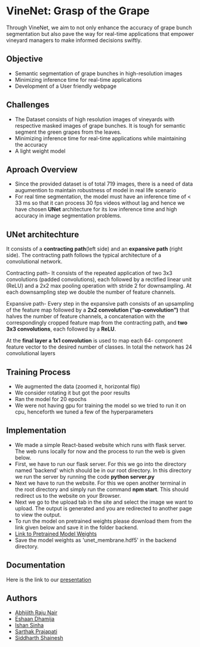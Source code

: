
# VineNet: Grasp of the Grape

Through VineNet, we aim to not only enhance the accuracy of grape bunch segmentation but also pave the way for real-time applications that empower vineyard managers to make informed decisions swiftly.


## Objective

- Semantic segmentation of grape bunches in high-resolution images
- Minimizing inference time for real-time applications
- Development of a User friendly webpage 

## Challenges 
- The Dataset consists of high resolution images of vineyards with respective masked images of grape bunches. It is tough for semantic segment the green grapes from the leaves.
- Minimizing inference time for real-time applications while maintaining the accuracy
- A light weight model

## Aproach Overview
- Since the provided dataset is of total 719 images, there is a need of data augumention to maintain robustness of model in real life scenario
- For real time segmentation, the model must have an inference time of < 33 ms so that it can process 30 fps videos without lag and hence we have chosen **UNet** architecture for its low inference time and high accuracy in image segmentation problems.

## UNet architechture 
It consists of a **contracting path**(left side) and an **expansive path** (right side). The contracting path follows the typical architecture of a convolutional network. 

Contracting path- It consists of the repeated application of two 3x3 convolutions (padded convolutions), each followed by a rectified linear unit (ReLU) and a 2x2 max pooling operation with stride 2 for downsampling. At each downsampling step we double the number of feature channels.

Expansive path-  Every step in the expansive path consists of an upsampling of the feature map followed by a **2x2 convolution (“up-convolution”)** that halves the number of feature channels, a concatenation with the correspondingly cropped feature map from the contracting path, and **two 3x3 convolutions**, each followed by a **ReLU**. 

At the **final layer a 1x1 convolution** is used to map each 64- component feature vector to the desired number of classes. In total the network has 24 convolutional layers

## Training Process
- We augmented the data (zoomed it, horizontal flip)
- We consider rotating it but got the poor results
- Ran the model for 20 epochs
- We were not having gpu for training the model so we tried to run it on cpu, henceforth we tuned a few of the hyperparameters

## Implementation
- We made a simple React-based website which runs with flask server. The web runs locally for now and the process to run the web is given below.
- First, we have to run our flask server. For this we go into the directory named 'backend' which should be in our root directory. In this directory we run the server by running the code
        **python server.py**
- Next we have to run the website. For this we open another terminal in the root directory and simply run the command **npm start**. This should redirect us to the website on your Browser.
- Next we go to the upload tab in the site and select the image we want to upload. The output is generated and you are redirected to another page to view the output.
- To run the model on pretrained weights please download them from the link given below and save it in the folder backend.
- [Link to Pretrained Model Weights](https://drive.google.com/file/d/1H3tZ0DBRPXLkAjwn7SC1Og059ktZI1Lv/view?usp=drive_link)
- Save the model weights as 'unet_membrane.hdf5' in the backend directory.


## Documentation
Here is the link to our 
[presentation](https://docs.google.com/presentation/d/1U5wWiaXayFolVmbfYkEm3NH2oh0PpScSTNGvM54Qu9g/edit?pli=1#slide=id.g2d09e708e59_0_182)


## Authors

- [Abhijith Raju Nair](https://github.com/DarthBob112112)
- [Eshaan Dhamija](https://github.com/eshaandhamija28)
- [Ishan Sinha](https://github.com/photondestroyer)
- [Sarthak Prajapati](https://github.com/07Sarthak)
- [Siddharth Shainesh](https://github.com/Siddharthmainahihu)


